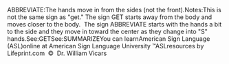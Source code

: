 ABBREVIATE:The hands move in from the sides (not the front).Notes:This is not the same sign as "get." The sign GET starts away from 
			the body and moves closer to the body.  The sign ABBREVIATE 
			starts with the hands a bit to the side and they move in toward the 
			center as they change into "S" hands.See:GETSee:SUMMARIZEYou can learnAmerican Sign Language (ASL)online at American Sign Language University ™ASLresources by Lifeprint.com  ©  Dr. William Vicars